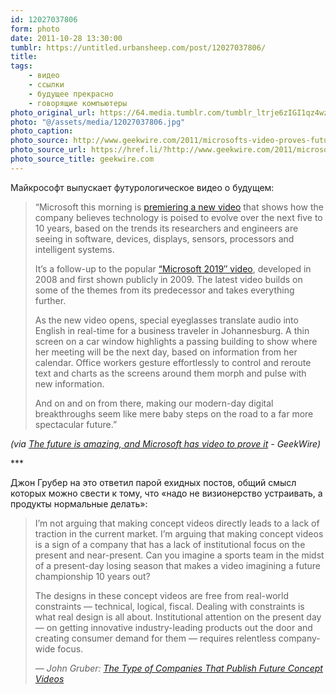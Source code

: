 ```yaml
---
id: 12027037806
form: photo
date: 2011-10-28 13:30:00
tumblr: https://untitled.urbansheep.com/post/12027037806/
title:
tags:
    - видео
    - ссылки
    - будущее прекрасно
    - говорящие компьютеры
photo_original_url: https://64.media.tumblr.com/tumblr_ltrje6zIGI1qz4wzio1_1280.jpg
photo: "@/assets/media/12027037806.jpg"
photo_caption:
photo_source: http://www.geekwire.com/2011/microsofts-video-proves-future-awesome
photo_source_url: https://href.li/?http://www.geekwire.com/2011/microsofts-video-proves-future-awesome
photo_source_title: geekwire.com
---
```


<p><p>Майкрософт выпускает футурологическое видео о будущем:</p>

<blockquote>
<p>“Microsoft this morning is <a href="http://blogs.technet.com/b/microsoft_blog/archive/2011/10/27/microsoft-offers-a-glimpse-into-the-future-of-productivity.aspx">premiering a new video</a> that shows how the company believes technology is poised to evolve over the next five to 10 years, based on the trends its researchers and engineers are seeing in software, devices, displays, sensors, processors and intelligent systems.</p>

<p>It’s a follow-up to the popular <a href="http://blogs.technet.com/b/next/archive/2011/10/25/looking-back-on-2019.aspx">“Microsoft 2019″ video</a>, developed in 2008 and first shown publicly in 2009. The latest video builds on some of the themes from its predecessor and takes everything further.</p>

<p>As the new video opens, special eyeglasses translate audio into English in real-time for a business traveler in Johannesburg. A thin screen on a car window highlights a passing building to show where her meeting will be the next day, based on information from her calendar. Office workers gesture effortlessly to control and reroute text and charts as the screens around them morph and pulse with new information.</p>

<p>And on and on from there, making our modern-day digital breakthroughs seem like mere baby steps on the road to a far more spectacular future.”</p>
</blockquote>

<p><em>(via <a href="http://www.geekwire.com/2011/microsofts-video-proves-future-awesome">The future is amazing, and Microsoft has video to prove it</a> - GeekWire)</em>

</p><p>***</p>

<p>Джон Грубер на это ответил парой ехидных постов, общий смысл которых можно свести к тому, что «надо не визионерство устраивать, а продукты нормальные делать»:</p>

<blockquote>
<p>I’m not arguing that making concept videos directly leads to a lack of traction in the current market. I’m arguing that making concept videos is a sign of a company that has a lack of institutional focus on the present and near-present. Can you imagine a sports team in the midst of a present-day losing season that makes a video imagining a future championship 10 years out?</p>

<p>The designs in these concept videos are free from real-world constraints — technical, logical, fiscal. Dealing with constraints is what real design is all about. Institutional attention on the present day — on getting innovative industry-leading products out the door and creating consumer demand for them — requires relentless company-wide focus.</p>

<p><em>— John Gruber: <a href="http://daringfireball.net/2011/11/companies_that_publish_concept_videos">The Type of Companies That Publish Future Concept Videos</a></em></p>
</blockquote></p>
